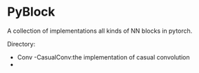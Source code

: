 # PyBlock

A collection of implementations all kinds of NN blocks in pytorch.

Directory:
 - Conv
   -CasualConv:the implementation of casual convolution 
 - 
